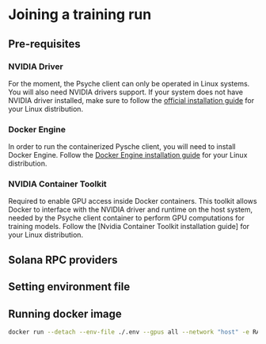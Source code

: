 # Joining a training run

## Pre-requisites

### NVIDIA Driver

For the moment, the Psyche client can only be operated in Linux systems. You will also need NVIDIA drivers support.
If your system does not have NVIDIA driver installed, make sure to follow the [official installation guide](https://docs.nvidia.com/datacenter/tesla/driver-installation-guide/) for your Linux distribution.

### Docker Engine

In order to run the containerized Pysche client, you will need to install Docker Engine. Follow the [Docker Engine installation guide](https://docs.docker.com/engine/install/) for your Linux distribution.

### NVIDIA Container Toolkit

Required to enable GPU access inside Docker containers. This toolkit allows Docker to interface with the NVIDIA driver and runtime on the host system, needed by the Psyche client container to perform GPU computations for training models. Follow the [Nvidia Container Toolkit installation guide] for your Linux distribution.

## Solana RPC providers

## Setting environment file

## Running docker image

```bash
docker run --detach --env-file ./.env --gpus all --network "host" -e RAW_WALLET_PRIVATE_KEY="$(cat ./plaintext/devnet_funded_accounts/keypair_1.json)" nousresearch/psyche-client:latest
```
